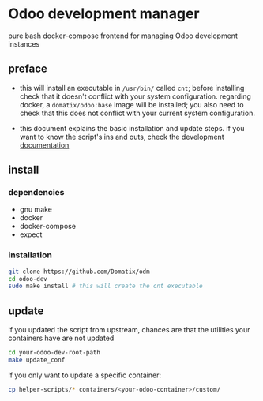 # Odoo development manager
pure bash docker-compose frontend for managing Odoo development instances


## preface
- this will install an executable in `/usr/bin/` called `cnt`; before installing check that it doesn't conflict with your system configuration. regarding docker,
a `domatix/odoo:base` image will be installed; you also need to check that this does not conflict with your current system configuration.

- this document explains the basic installation and update steps. if you want to know the script's  ins and outs, check the development [documentation](https://github.com/Domatix/odm/wiki)


## install
### dependencies
- gnu make
- docker 
- docker-compose
- expect

### installation

```bash
git clone https://github.com/Domatix/odm
cd odoo-dev
sudo make install # this will create the cnt executable
```





## update

if you updated the script from upstream, chances are that the utilities your containers have are not updated

```bash
cd your-odoo-dev-root-path
make update_conf
```
if you only want to update a specific container:
```bash
cp helper-scripts/* containers/<your-odoo-container>/custom/
```
